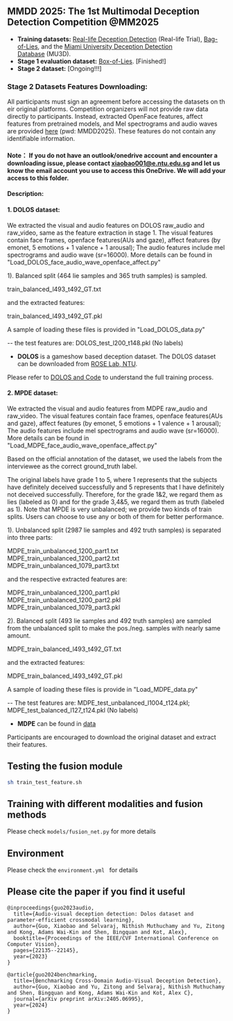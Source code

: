 ## MMDD 2025: The 1st Multimodal Deception Detection Competition @MM2025


-   **Training datasets:** [Real-life Deception Detection](https://public.websites.umich.edu/~zmohamed/resources.html) (Real-life Trial), [Bag-of-Lies](https://iab-rubric.org/index.php/bag-of-lies), and the [Miami University Deception Detection Database](https://sc.lib.miamioh.edu/handle/2374.MIA/6067) (MU3D).
-   **Stage 1 evaluation dataset:** [Box-of-Lies](https://web.eecs.umich.edu/~mihalcea/downloads.html#multimodalDialogDeception). [Finished!]
-   **Stage 2 dataset:** [Ongoing!!!]


### **Stage 2 Datasets Features Downloading:**

All participants must sign an agreement before accessing the datasets on their original platforms. Competition organizers will not provide raw data directly to participants. Instead, extracted OpenFace features, affect features from pretrained models, and Mel spectrograms and audio waves are provided [here](https://entuedu-my.sharepoint.com/:f:/g/personal/xiaobao001_e_ntu_edu_sg/EjSbeaVHhExIp7NJ5SClWZYBP4VaCMR6JJi-PjNijsUbqA?e=A1mYda) (pwd: MMDD2025). These features do not contain any identifiable information.

#### Note： If you do not have an outlook/onedrive account and encounter a downloading issue, please contact xiaobao001@e.ntu.edu.sg and let us know the email account you use to access this OneDrive. We will add your access to this folder.


#### Description:
  #### 1. DOLOS dataset:

We extracted the visual and audio features on DOLOS raw_audio and raw_video, same as the feature extraction in stage 1.
The visual features contain face frames, openface features(AUs and gaze),
affect features (by emonet, 5 emotions + 1 valence + 1 arousal); The audio features include mel spectrograms and audio wave (sr=16000).
More details can be found in "Load_DOLOS_face_audio_wave_openface_affect.py"


1). Balanced split (464 lie samples and 365 truth samples) is sampled.

train_balanced_l493_t492_GT.txt

and the extracted features:

train_balanced_l493_t492_GT.pkl

A sample of loading these files is provided in "Load_DOLOS_data.py"

-- the test features are: DOLOS_test_l200_t148.pkl (No labels)


- **DOLOS** is a gameshow based deception dataset. The DOLOS dataset can be downloaded from [ROSE Lab, NTU](https://rose1.ntu.edu.sg/dataset/DOLOS/). 

Please refer to [DOLOS and Code](https://github.com/NMS05/Audio-Visual-Deception-Detection-DOLOS-Dataset-and-Parameter-Efficient-Crossmodal-Learning/tree/main) to understand the full training process.


#### 2. MPDE dataset:

We extracted the visual and audio features from MDPE raw_audio and raw_video. The visual features contain face frames, openface features(AUs and gaze),
affect features (by emonet, 5 emotions + 1 valence + 1 arousal); The audio features include mel spectrograms and audio wave (sr=16000).
More details can be found in "Load_MDPE_face_audio_wave_openface_affect.py"

Based on the official annotation of the dataset, we used the labels from the interviewee as the correct ground_truth label.

The original labels have grade 1 to 5, where 1 represents that the subjects have definitely deceived successfully and 5 represents that I have definitely not deceived successfully.
Therefore, for the grade 1&2, we regard them as lies (labeled as 0) and for the grade 3,4&5, we regard them as truth (labeled as 1).
Note that MPDE is very unbalanced; we provide two kinds of train splits. Users can choose to use any or both of them for better performance.

1). Unbalanced split (2987 lie samples and 492 truth samples) is separated into three parts:

MDPE_train_unbalanced_1200_part1.txt
MDPE_train_unbalanced_1200_part2.txt
MDPE_train_unbalanced_1079_part3.txt

and the respective extracted features are:

MDPE_train_unbalanced_1200_part1.pkl
MDPE_train_unbalanced_1200_part2.pkl
MDPE_train_unbalanced_1079_part3.pkl


2). Balanced split (493 lie samples and 492 truth samples) are sampled from the unbalanced split to make the pos./neg. samples with nearly same amount.

MDPE_train_balanced_l493_t492_GT.txt

and the extracted features:

MDPE_train_balanced_l493_t492_GT.pkl


A sample of loading these files is provide in "Load_MDPE_data.py"

-- The test features are: MDPE_test_unbalanced_l1004_t124.pkl; MDPE_test_balanced_l127_t124.pkl (No labels)

- **MDPE** can be found in [data](https://huggingface.co/datasets/MDPEdataset/MDPE_Dataset)

Participants are encouraged to download the original dataset and extract their features.




## Testing the fusion module
```bash
sh train_test_feature.sh
```

## Training with different modalities and fusion methods
Please check ```models/fusion_net.py``` for more details

## Environment
Please check the ```environment.yml ``` for details


## Please cite the paper if you find it useful
```
@inproceedings{guo2023audio,
  title={Audio-visual deception detection: Dolos dataset and parameter-efficient crossmodal learning},
  author={Guo, Xiaobao and Selvaraj, Nithish Muthuchamy and Yu, Zitong and Kong, Adams Wai-Kin and Shen, Bingquan and Kot, Alex},
  booktitle={Proceedings of the IEEE/CVF International Conference on Computer Vision},
  pages={22135--22145},
  year={2023}
}

@article{guo2024benchmarking,
  title={Benchmarking Cross-Domain Audio-Visual Deception Detection},
  author={Guo, Xiaobao and Yu, Zitong and Selvaraj, Nithish Muthuchamy and Shen, Bingquan and Kong, Adams Wai-Kin and Kot, Alex C},
  journal={arXiv preprint arXiv:2405.06995},
  year={2024}
}

```



